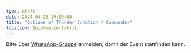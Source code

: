 ```yaml
---
type: draft
date: 2024-04-26 19:00:00
title: "Outlaws of Thunder Junction / Commander"
location: Spielweltenfabrik
---
```


Bitte über [WhatsApp-Gruppe](https://chat.whatsapp.com/HQ7IINFrZB63esDNRqsIUw) anmelden, damit der Event stattfinden kann.